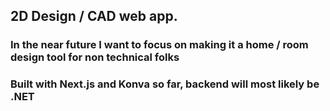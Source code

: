 ## 2D Design / CAD web app. 
### In the near future I want to focus on making it a home / room design tool for non technical folks
### Built with Next.js and Konva so far, backend will most likely be .NET
